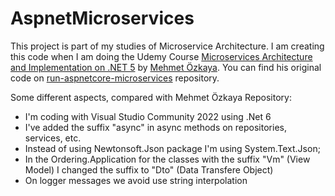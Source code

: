 # AspnetMicroservices

This project is part of my studies of Microservice Architecture. I am creating this code when I am doing the Udemy Course [Microservices Architecture and Implementation on .NET 5](https://www.udemy.com/course/microservices-architecture-and-implementation-on-dotnet/) by [Mehmet Özkaya](https://github.com/mehmetozkaya). You can find his original code on [run-aspnetcore-microservices](https://github.com/aspnetrun/run-aspnetcore-microservices) repository.

Some different aspects, compared with Mehmet Özkaya Repository:

- I'm coding with Visual Studio Community 2022 using .Net 6
- I've added the suffix "async" in async methods on repositories, services, etc.
- Instead of using Newtonsoft.Json package I'm using System.Text.Json;
- In the Ordering.Application for the classes with the suffix "Vm" (View Model) I changed the suffix to "Dto" (Data Transfere Object)
- On logger messages we avoid use string interpolation
